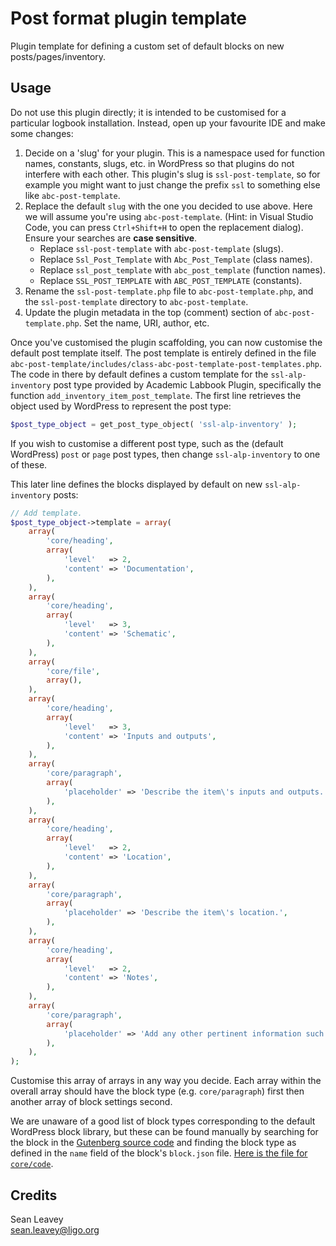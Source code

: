 # Post format plugin template
Plugin template for defining a custom set of default blocks on new posts/pages/inventory.

## Usage
Do not use this plugin directly; it is intended to be customised for a particular logbook installation.
Instead, open up your favourite IDE and make some changes:

1. Decide on a 'slug' for your plugin. This is a namespace used for function names, constants, slugs,
   etc. in WordPress so that plugins do not interfere with each other. This plugin's slug is
   `ssl-post-template`, so for example you might want to just change the prefix `ssl` to something
   else like `abc-post-template`.
2. Replace the default `slug` with the one you decided to use above. Here we will assume you're using
   `abc-post-template`. (Hint: in Visual Studio Code, you can press `Ctrl+Shift+H` to open the replacement dialog). Ensure your searches are **case sensitive**.
    - Replace `ssl-post-template` with `abc-post-template` (slugs).
    - Replace `Ssl_Post_Template` with `Abc_Post_Template` (class names).
    - Replace `ssl_post_template` with `abc_post_template` (function names).
    - Replace `SSL_POST_TEMPLATE` with `ABC_POST_TEMPLATE` (constants).
4. Rename the `ssl-post-template.php` file to `abc-post-template.php`, and the `ssl-post-template`
   directory to `abc-post-template`.
5. Update the plugin metadata in the top (comment) section of `abc-post-template.php`. Set the
   name, URI, author, etc.

Once you've customised the plugin scaffolding, you can now customise the default post template
itself. The post template is entirely defined in the file `abc-post-template/includes/class-abc-post-template-post-templates.php`. The code in there by default defines a custom template
for the `ssl-alp-inventory` post type provided by Academic Labbook Plugin, specifically the function
`add_inventory_item_post_template`. The first line retrieves the object used by WordPress to
represent the post type:

```php
$post_type_object = get_post_type_object( 'ssl-alp-inventory' );
```

If you wish to customise a different post type, such as the (default WordPress) `post` or `page`
post types, then change `ssl-alp-inventory` to one of these.

This later line defines the blocks displayed by default on new `ssl-alp-inventory` posts:

```php
// Add template.
$post_type_object->template = array(
    array(
        'core/heading',
        array(
            'level'   => 2,
            'content' => 'Documentation',
        ),
    ),
    array(
        'core/heading',
        array(
            'level'   => 3,
            'content' => 'Schematic',
        ),
    ),
    array(
        'core/file',
        array(),
    ),
    array(
        'core/heading',
        array(
            'level'   => 3,
            'content' => 'Inputs and outputs',
        ),
    ),
    array(
        'core/paragraph',
        array(
            'placeholder' => 'Describe the item\'s inputs and outputs. Useful information to include could be for example signal type (single ended, differential, floating, etc.), input or output impedance (zero, 50Ω, infinite, etc.), maximum input/output voltage, etc.',
        ),
    ),
    array(
        'core/heading',
        array(
            'level'   => 2,
            'content' => 'Location',
        ),
    ),
    array(
        'core/paragraph',
        array(
            'placeholder' => 'Describe the item\'s location.',
        ),
    ),
    array(
        'core/heading',
        array(
            'level'   => 2,
            'content' => 'Notes',
        ),
    ),
    array(
        'core/paragraph',
        array(
            'placeholder' => 'Add any other pertinent information such as links to relevant posts, observations of strange behaviour, etc.',
        ),
    ),
);
```

Customise this array of arrays in any way you decide. Each array within the overall array should
have the block type (e.g. `core/paragraph`) first then another array of block settings second.

We are unaware of a good list of block types corresponding to the default WordPress block library,
but these can be found manually by searching for the block in the [Gutenberg source code](https://github.com/WordPress/gutenberg/tree/master/packages/block-library/src)
and finding the block type as defined in the `name` field of the block's `block.json` file.
[Here is the file for `core/code`](https://github.com/WordPress/gutenberg/blob/master/packages/block-library/src/code/block.json).

## Credits

Sean Leavey  
<sean.leavey@ligo.org>
